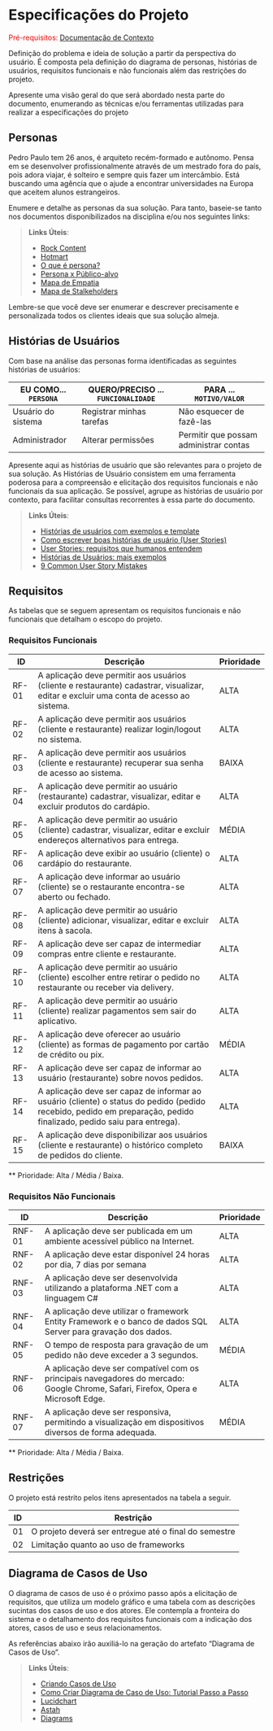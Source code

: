 # Especificações do Projeto

<span style="color:red">Pré-requisitos: <a href="1-Documentação de Contexto.md"> Documentação de Contexto</a></span>

Definição do problema e ideia de solução a partir da perspectiva do usuário. É composta pela definição do  diagrama de personas, histórias de usuários, requisitos funcionais e não funcionais além das restrições do projeto.

Apresente uma visão geral do que será abordado nesta parte do documento, enumerando as técnicas e/ou ferramentas utilizadas para realizar a especificações do projeto

## Personas

Pedro Paulo tem 26 anos, é arquiteto recém-formado e autônomo. Pensa em se desenvolver profissionalmente através de um mestrado fora do país, pois adora viajar, é solteiro e sempre quis fazer um intercâmbio. Está buscando uma agência que o ajude a encontrar universidades na Europa que aceitem alunos estrangeiros.

Enumere e detalhe as personas da sua solução. Para tanto, baseie-se tanto nos documentos disponibilizados na disciplina e/ou nos seguintes links:

> **Links Úteis**:
> - [Rock Content](https://rockcontent.com/blog/personas/)
> - [Hotmart](https://blog.hotmart.com/pt-br/como-criar-persona-negocio/)
> - [O que é persona?](https://resultadosdigitais.com.br/blog/persona-o-que-e/)
> - [Persona x Público-alvo](https://flammo.com.br/blog/persona-e-publico-alvo-qual-a-diferenca/)
> - [Mapa de Empatia](https://resultadosdigitais.com.br/blog/mapa-da-empatia/)
> - [Mapa de Stalkeholders](https://www.racecomunicacao.com.br/blog/como-fazer-o-mapeamento-de-stakeholders/)
>
Lembre-se que você deve ser enumerar e descrever precisamente e personalizada todos os clientes ideais que sua solução almeja.

## Histórias de Usuários

Com base na análise das personas forma identificadas as seguintes histórias de usuários:

|EU COMO... `PERSONA`| QUERO/PRECISO ... `FUNCIONALIDADE` |PARA ... `MOTIVO/VALOR`                 |
|--------------------|------------------------------------|----------------------------------------|
|Usuário do sistema  | Registrar minhas tarefas           | Não esquecer de fazê-las               |
|Administrador       | Alterar permissões                 | Permitir que possam administrar contas |

Apresente aqui as histórias de usuário que são relevantes para o projeto de sua solução. As Histórias de Usuário consistem em uma ferramenta poderosa para a compreensão e elicitação dos requisitos funcionais e não funcionais da sua aplicação. Se possível, agrupe as histórias de usuário por contexto, para facilitar consultas recorrentes à essa parte do documento.

> **Links Úteis**:
> - [Histórias de usuários com exemplos e template](https://www.atlassian.com/br/agile/project-management/user-stories)
> - [Como escrever boas histórias de usuário (User Stories)](https://medium.com/vertice/como-escrever-boas-users-stories-hist%C3%B3rias-de-usu%C3%A1rios-b29c75043fac)
> - [User Stories: requisitos que humanos entendem](https://www.luiztools.com.br/post/user-stories-descricao-de-requisitos-que-humanos-entendem/)
> - [Histórias de Usuários: mais exemplos](https://www.reqview.com/doc/user-stories-example.html)
> - [9 Common User Story Mistakes](https://airfocus.com/blog/user-story-mistakes/)

## Requisitos

As tabelas que se seguem apresentam os requisitos funcionais e não funcionais que detalham o escopo do projeto.

### Requisitos Funcionais

|ID | Descrição | Prioridade |
|------|-----------------------------------------|----|
| RF-01 | A aplicação deve permitir aos usuários (cliente e restaurante) cadastrar, visualizar, editar e excluir uma conta de acesso ao sistema. | ALTA |
| RF-02 | A aplicação deve permitir aos usuários (cliente e restaurante) realizar login/logout no sistema. | ALTA |
| RF-03 | A aplicação deve permitir aos usuários (cliente e restaurante) recuperar sua senha de acesso ao sistema. | BAIXA |
| RF-04 | A aplicação deve permitir ao usuário (restaurante) cadastrar, visualizar, editar e excluir produtos do cardápio. | ALTA | 
| RF-05 | A aplicação deve permitir ao usuário (cliente) cadastrar, visualizar, editar e excluir endereços alternativos para entrega. | MÉDIA |
| RF-06 | A aplicação deve exibir ao usuário (cliente) o cardápio do restaurante. | ALTA |
| RF-07 | A aplicação deve informar ao usuário (cliente) se o restaurante encontra-se aberto ou fechado. | ALTA |
| RF-08 | A aplicação deve permitir ao usuário (cliente) adicionar, visualizar, editar e excluir itens à sacola. | ALTA |
| RF-09 | A aplicação deve ser capaz de intermediar compras entre cliente e restaurante. | ALTA |
| RF-10 | A aplicação deve permitir ao usuário (cliente) escolher entre retirar o pedido no restaurante ou receber via delivery. | ALTA |
| RF-11 | A aplicação deve permitir ao usuário (cliente) realizar pagamentos sem sair do aplicativo. | ALTA |
| RF-12 | A aplicação deve oferecer ao usuário (cliente) as formas de pagamento por cartão de crédito ou pix. | MÉDIA |
| RF-13 | A aplicação deve ser capaz de informar ao usuário (restaurante) sobre novos pedidos. | ALTA |
| RF-14 | A aplicação deve ser capaz de informar ao usuário (cliente) o status do pedido (pedido recebido, pedido em preparação, pedido finalizado, pedido saiu para entrega). | ALTA |
| RF-15 | A aplicação deve disponibilizar aos usuários (cliente e restaurante) o histórico completo de pedidos do cliente. | BAIXA |

** Prioridade: Alta / Média / Baixa. 

### Requisitos Não Funcionais

|ID | Descrição | Prioridade |
|------|-----------------------------------------|----|
| RNF-01 | A aplicação deve ser publicada em um ambiente acessível público na Internet. | ALTA |
| RNF-02 | A aplicação deve estar disponível 24 horas por dia, 7 dias por semana | ALTA |
| RNF-03 | A aplicação deve ser desenvolvida utilizando a plataforma .NET com a linguagem C# | ALTA |
| RNF-04 | A aplicação deve utilizar o framework Entity Framework e o banco de dados SQL Server para gravação dos dados. | ALTA |
| RNF-05 | O tempo de resposta para gravação de um pedido não deve exceder a 3 segundos. | MÉDIA |
| RNF-06 | A aplicação deve ser compatível com os principais navegadores do mercado: Google Chrome, Safari, Firefox, Opera e Microsoft Edge. | ALTA |
| RNF-07 | A aplicação deve ser responsiva, permitindo a visualização em dispositivos diversos de forma adequada. | MÉDIA |

** Prioridade: Alta / Média / Baixa. 

## Restrições

O projeto está restrito pelos itens apresentados na tabela a seguir.

|ID| Restrição                                             |
|--|-------------------------------------------------------|
|01| O projeto deverá ser entregue até o final do semestre |
|02| Limitação quanto ao uso de frameworks                 |

## Diagrama de Casos de Uso

O diagrama de casos de uso é o próximo passo após a elicitação de requisitos, que utiliza um modelo gráfico e uma tabela com as descrições sucintas dos casos de uso e dos atores. Ele contempla a fronteira do sistema e o detalhamento dos requisitos funcionais com a indicação dos atores, casos de uso e seus relacionamentos. 

As referências abaixo irão auxiliá-lo na geração do artefato “Diagrama de Casos de Uso”.

> **Links Úteis**:
> - [Criando Casos de Uso](https://www.ibm.com/docs/pt-br/elm/6.0?topic=requirements-creating-use-cases)
> - [Como Criar Diagrama de Caso de Uso: Tutorial Passo a Passo](https://gitmind.com/pt/fazer-diagrama-de-caso-uso.html/)
> - [Lucidchart](https://www.lucidchart.com/)
> - [Astah](https://astah.net/)
> - [Diagrams](https://app.diagrams.net/)
